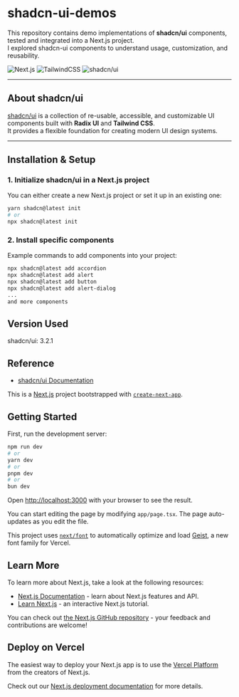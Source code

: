 # shadcn-ui-demos

This repository contains demo implementations of **shadcn/ui** components, tested and integrated into a Next.js project.  
I explored shadcn-ui components to understand usage, customization, and reusability. 

![Next.js](https://img.shields.io/badge/Next.js-15-black?logo=next.js)
![TailwindCSS](https://img.shields.io/badge/TailwindCSS-4.0-38B2AC?logo=tailwind-css)
![shadcn/ui](https://img.shields.io/badge/shadcn%2Fui-3.2.1-blueviolet)

---

## About shadcn/ui
[shadcn/ui](https://ui.shadcn.com/) is a collection of re-usable, accessible, and customizable UI components built with **Radix UI** and **Tailwind CSS**.  
It provides a flexible foundation for creating modern UI design systems.

---

## Installation & Setup

### 1. Initialize shadcn/ui in a Next.js project
You can either create a new Next.js project or set it up in an existing one:

```bash
yarn shadcn@latest init
# or
npx shadcn@latest init
```

### 2. Install specific components
Example commands to add components into your project:
```bash
npx shadcn@latest add accordion
npx shadcn@latest add alert
npx shadcn@latest add button
npx shadcn@latest add alert-dialog
...
and more components
```



## Version Used
shadcn/ui: 3.2.1

## Reference
- [shadcn/ui Documentation](https://ui.shadcn.com/)


This is a [Next.js](https://nextjs.org) project bootstrapped with [`create-next-app`](https://nextjs.org/docs/app/api-reference/cli/create-next-app).

## Getting Started

First, run the development server:

```bash
npm run dev
# or
yarn dev
# or
pnpm dev
# or
bun dev
```

Open [http://localhost:3000](http://localhost:3000) with your browser to see the result.

You can start editing the page by modifying `app/page.tsx`. The page auto-updates as you edit the file.

This project uses [`next/font`](https://nextjs.org/docs/app/building-your-application/optimizing/fonts) to automatically optimize and load [Geist](https://vercel.com/font), a new font family for Vercel.

## Learn More

To learn more about Next.js, take a look at the following resources:

- [Next.js Documentation](https://nextjs.org/docs) - learn about Next.js features and API.
- [Learn Next.js](https://nextjs.org/learn) - an interactive Next.js tutorial.

You can check out [the Next.js GitHub repository](https://github.com/vercel/next.js) - your feedback and contributions are welcome!

## Deploy on Vercel

The easiest way to deploy your Next.js app is to use the [Vercel Platform](https://vercel.com/new?utm_medium=default-template&filter=next.js&utm_source=create-next-app&utm_campaign=create-next-app-readme) from the creators of Next.js.

Check out our [Next.js deployment documentation](https://nextjs.org/docs/app/building-your-application/deploying) for more details.
